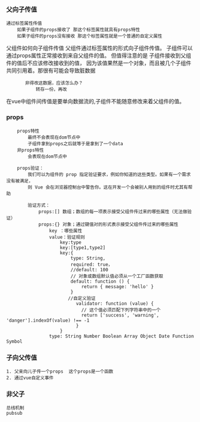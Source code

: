 ### 父向子传值
    通过标签属性传值
        如果子组件的props接收了 那这个标签属性就具有props特性
        如果子组件的props没有接收 那这个标签属性就是一个普通的自定义属性

   父组件如何向子组件传值
       父组件通过标签属性的形式向子组件传值。
       子组件可以通过props属性正常接收到来自父组件的值。
       但值得注意的是 子组件接收到父组件的值后不应该修改接收到的值，
           因为该值果然是一个对象，而且被几个子组件共同引用着。那很有可能会导致脏数据

           非得改这数据，应该怎么办？
               转存一份，再改

   在vue中组件间传值是要单向数据流的,子组件不能随意修改来着父组件的值。

### props
        props特性
            最终不会表现在dom节点中
            子组件拿到props之后就等于是拿到了一个data
        非props特性
            会表现在dom节点中

        props验证：
            我们可以为组件的 prop 指定验证要求，例如你知道的这些类型。如果有一个需求没有被满足，
            则 Vue 会在浏览器控制台中警告你。这在开发一个会被别人用到的组件时尤其有帮助

            验证方式：
                props:[] 数组；数组的每一项表示接受父组件传过来的哪些属性（无法做验证）
                props:{} 对象；通过键值对的形式表示接受父组件传过来的哪些属性
                    key ：哪些属性
                    value：验证规则
                        key:type
                        key:[type1,type2]
                        key:{
                            type: String,
                            required: true，
                            //default: 100
                            // 对象或数组默认值必须从一个工厂函数获取
                            default: function () {
                                return { message: 'hello' }
                            }
                           //自定义验证
                              validator: function (value) {
                                // 这个值必须匹配下列字符串中的一个
                                return ['success', 'warning', 'danger'].indexOf(value) !== -1
                              }
                        }
                    type: String Number Boolean Array Object Date Function Symbol

### 子向父传值
    1. 父亲向儿子传一个props  这个props是一个函数
    2. 通过vue自定义事件

### 非父子
    总线机制
    pubsub
